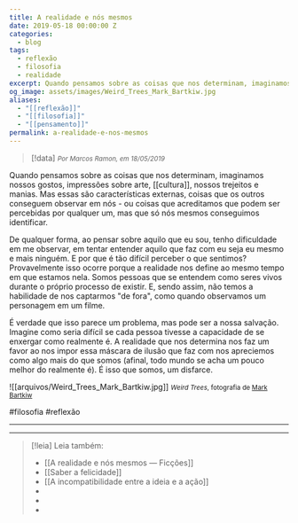 ```yaml
---
title: A realidade e nós mesmos
date: 2019-05-18 00:00:00 Z
categories:
  - blog
tags:
  - reflexão
  - filosofia
  - realidade
excerpt: Quando pensamos sobre as coisas que nos determinam, imaginamos nossos gostos, impressões sobre arte, cultura, nossos trejeitos e manias.
og_image: assets/images/Weird_Trees_Mark_Bartkiw.jpg
aliases:
  - "[[reflexão]]"
  - "[[filosofia]]"
  - "[[pensamento]]"
permalink: a-realidade-e-nos-mesmos
---
```

> [!data] <small><i>Por Marcos Ramon, em 18/05/2019</i></small>

Quando pensamos sobre as coisas que nos determinam, imaginamos nossos gostos, impressões sobre arte, [[cultura]], nossos trejeitos e manias. Mas essas são características externas, coisas que os outros conseguem observar em nós - ou coisas que acreditamos que podem ser percebidas por qualquer um, mas que só nós mesmos conseguimos identificar.

De qualquer forma, ao pensar sobre aquilo que eu sou, tenho dificuldade em me observar, em tentar entender aquilo que faz com eu seja eu mesmo e mais ninguém. E por que é tão difícil perceber o que sentimos? Provavelmente isso ocorre porque a realidade nos define ao mesmo tempo em que estamos nela. Somos pessoas que se entendem como seres vivos durante o próprio processo de existir. E, sendo assim, não temos a habilidade de nos captarmos "de fora", como quando observamos um personagem em um filme.

É verdade que isso parece um problema, mas pode ser a nossa salvação. Imagine como seria difícil se cada pessoa tivesse a capacidade de se enxergar como realmente é. A realidade que nos determina nos faz um favor ao nos impor essa máscara de ilusão que faz com nos apreciemos como algo mais do que somos (afinal, todo mundo se acha um pouco melhor do realmente é). É isso que somos, um disfarce.

![[arquivos/Weird_Trees_Mark_Bartkiw.jpg]]
<small><i>Weird Trees</i>, fotografia de <a href="http://www.markbartkiw.com/">Mark Bartkiw</a></small>

#filosofia #reflexão 

---



---
> [!leia] Leia também:
> - [[A realidade e nós mesmos — Ficções]]
> - [[Saber a felicidade]]
> - [[A incompatibilidade entre a ideia e a ação]]
> -
> -
> -